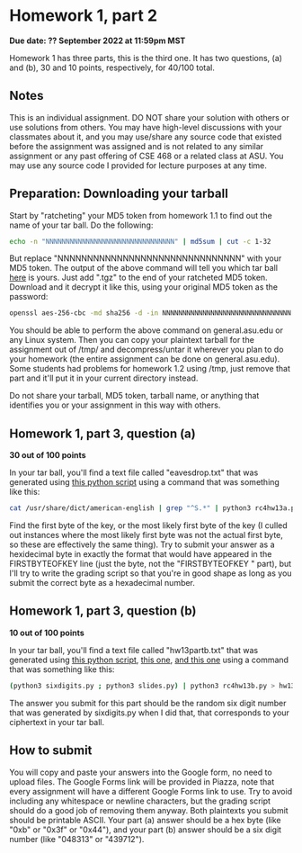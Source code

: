 # Homework 1, part 2

__Due date: ?? September 2022 at 11:59pm MST__

Homework 1 has three parts, this is the third one.  It has two questions, (a) and (b), 30 and 10 points, respectively, for 40/100 total.

## Notes

This is an individual assignment. DO NOT share your solution with others or use
solutions from others.  You may have high-level discussions with your
classmates about it, and you may use/share any source code that existed before
the assignment was assigned and is not related to any similar assignment or
any past offering of CSE 468 or a related class at ASU.  You may use any source code I provided for lecture purposes at any time.

## Preparation: Downloading your tarball

Start by "ratcheting" your MD5 token from homework 1.1 to find out the name of your tar ball.  Do the following:

```bash
echo -n "NNNNNNNNNNNNNNNNNNNNNNNNNNNNNNNN" | md5sum | cut -c 1-32
```

But replace "NNNNNNNNNNNNNNNNNNNNNNNNNNNNNNN" with your MD5 token.  The output
of the above command will tell you which tar ball
[here](https://github.com/jedcrandall/jedcrandall.github.com/tree/master/courses/cse468fall2022/hw13tarballs)
is yours.  Just add ".tgz" to the end of your ratcheted MD5 token.  Download
and it decrypt it like this, using your original MD5 token as the password:

```bash
openssl aes-256-cbc -md sha256 -d -in NNNNNNNNNNNNNNNNNNNNNNNNNNNNNNNN.enc -out /tmp/mytarball.tgz
```

You should be able to perform the above command on general.asu.edu or any Linux
system.  Then you can copy your plaintext tarball for the assignment out of
/tmp/ and decompress/untar it wherever you plan to do your homework (the entire
assignment can be done on general.asu.edu).  Some students had problems for
homework 1.2 using /tmp, just remove that part and it'll put it in your current
directory instead.

Do not share your tarball, MD5 token, tarball name, or anything that identifies
you or your assignment in this way with others.

## Homework 1, part 3, question (a)

__30 out of 100 points__

In your tar ball, you'll find a text file called "eavesdrop.txt" that was generated using [this python script](rc4hw13a.py) using a command that was something like this:

```bash
cat /usr/share/dict/american-english | grep "^S.*" | python3 rc4hw13a.py | grep -v FIRSTBYTEOFKEY > eavesdrop.txt
```

Find the first byte of the key, or the most likely first byte of the key (I culled out instances where the most likely first byte was not the actual first byte, so these are effectively the same thing).  Try to submit your answer as a hexidecimal byte in exactly the format that would have appeared in the FIRSTBYTEOFKEY line (just the byte, not the "FIRSTBYTEOFKEY " part), but I'll try to write the grading script so that you're in good shape as long as you submit the correct byte as a hexadecimal number.

## Homework 1, part 3, question (b)

__10 out of 100 points__

In your tar ball, you'll find a text file called "hw13partb.txt" that was
generated using [this python script](rc4hw13b.py), [this one](sixdigits.py),
[and this one](hw13partb.py) using a command that was something like this:

```bash
(python3 sixdigits.py ; python3 slides.py) | python3 rc4hw13b.py > hw13partb.txt
```

The answer you submit for this part should be the random six digit number that was generated by sixdigits.py when I did that, that corresponds to your ciphertext in your tar ball.

## How to submit

You will copy and paste your answers into the Google form, no need to
upload files.  The Google Forms link will be provided in Piazza, note that
every assignment will have a different Google Forms link to use.  Try to avoid
including any whitespace or newline characters, but the grading script should
do a good job of removing them anyway.  Both plaintexts you submit should be
printable ASCII.  Your part (a) answer should be a hex byte (like "0xb" or
"0x3f" or "0x44"), and your part (b) answer should be a six digit number (like
"048313" or "439712").


